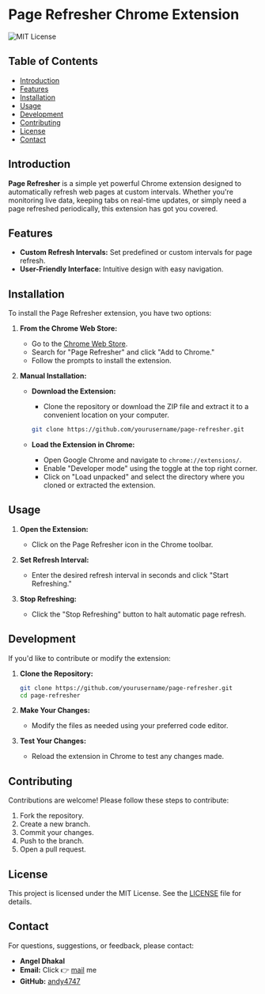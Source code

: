 # Page Refresher Chrome Extension

![MIT License](https://img.shields.io/badge/license-MIT-blue.svg)

## Table of Contents

- [Introduction](#introduction)
- [Features](#features)
- [Installation](#installation)
- [Usage](#usage)
- [Development](#development)
- [Contributing](#contributing)
- [License](#license)
- [Contact](#contact)

## Introduction

**Page Refresher** is a simple yet powerful Chrome extension designed to automatically refresh web pages at custom intervals. Whether you're monitoring live data, keeping tabs on real-time updates, or simply need a page refreshed periodically, this extension has got you covered.

## Features

- **Custom Refresh Intervals:** Set predefined or custom intervals for page refresh.
- **User-Friendly Interface:** Intuitive design with easy navigation.

## Installation

To install the Page Refresher extension, you have two options:

1. **From the Chrome Web Store:**

   - Go to the [Chrome Web Store](https://chrome.google.com/webstore/category/extensions).
   - Search for "Page Refresher" and click "Add to Chrome."
   - Follow the prompts to install the extension.

2. **Manual Installation:**

   - **Download the Extension:**

     - Clone the repository or download the ZIP file and extract it to a convenient location on your computer.

     ```bash
     git clone https://github.com/yourusername/page-refresher.git
     ```

   - **Load the Extension in Chrome:**
     - Open Google Chrome and navigate to `chrome://extensions/`.
     - Enable "Developer mode" using the toggle at the top right corner.
     - Click on "Load unpacked" and select the directory where you cloned or extracted the extension.

## Usage

1. **Open the Extension:**

   - Click on the Page Refresher icon in the Chrome toolbar.

2. **Set Refresh Interval:**

   - Enter the desired refresh interval in seconds and click "Start Refreshing."

3. **Stop Refreshing:**

   - Click the "Stop Refreshing" button to halt automatic page refresh.

## Development

If you'd like to contribute or modify the extension:

1. **Clone the Repository:**

   ```bash
   git clone https://github.com/yourusername/page-refresher.git
   cd page-refresher
   ```

2. **Make Your Changes:**

   - Modify the files as needed using your preferred code editor.

3. **Test Your Changes:**
   - Reload the extension in Chrome to test any changes made.

## Contributing

Contributions are welcome! Please follow these steps to contribute:

1. Fork the repository.
2. Create a new branch.
3. Commit your changes.
4. Push to the branch.
5. Open a pull request.

## License

This project is licensed under the MIT License. See the [LICENSE](LICENSE) file for details.

## Contact

For questions, suggestions, or feedback, please contact:

- **Angel Dhakal**
- **Email:** Click 👉 [mail](mailto:angeldhakal97@gmail.com) me
- **GitHub:** [andy4747](https://github.com/andy4747)
